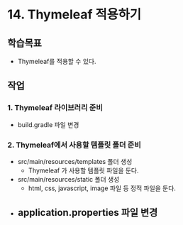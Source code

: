 # 14. Thymeleaf 적용하기

## 학습목표

- Thymeleaf를 적용할 수 있다.

## 작업

### 1. Thymeleaf 라이브러리 준비

- build.gradle 파일 변경

### 2. Thymeleaf에서 사용할 템플릿 폴더 준비

- src/main/resources/templates 폴더 생성
  - Thymeleaf 가 사용할 템플릿 파일을 둔다.
- src/main/resources/static 폴더 생성
  - html, css, javascript, image 파일 등 정적 파일을 둔다.
- application.properties 파일 변경
  - 